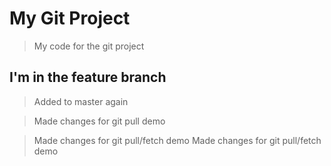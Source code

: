 # My Git Project

> My code for the git project

## I'm in the feature branch

> Added to master again

> Made changes for git pull demo

> Made changes for git pull/fetch demo
> Made changes for git pull/fetch demo
